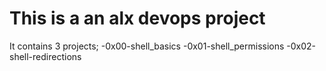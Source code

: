 # This is a an alx devops project

It contains 3 projects;
-0x00-shell_basics
-0x01-shell_permissions
-0x02-shell-redirections
